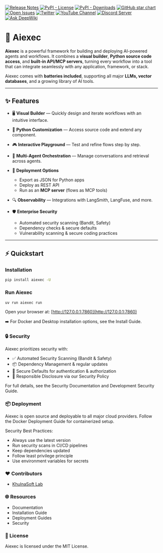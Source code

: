 <!-- markdownlint-disable MD030 -->

[![Release Notes](https://img.shields.io/github/release/khulnasoft-lab/aiexec?style=flat-square)](https://github.com/khulnasoft-lab/aiexec/releases) [![PyPI - License](https://img.shields.io/badge/license-MIT-orange)](https://opensource.org/licenses/MIT) [![PyPI - Downloads](https://img.shields.io/pypi/dm/aiexec?style=flat-square)](https://pypistats.org/packages/aiexec) [![GitHub star chart](https://img.shields.io/github/stars/khulnasoft-lab/aiexec?style=flat-square)](https://star-history.com/#khulnasoft-lab/aiexec) [![Open Issues](https://img.shields.io/github/issues-raw/khulnasoft-lab/aiexec?style=flat-square)](https://github.com/khulnasoft-lab/aiexec/issues) [![Twitter](https://img.shields.io/twitter/url/https/twitter.com/aiexec-ai.svg?style=social\&label=Follow%20%40Aiexec)](https://twitter.com/aiexec_ai) [![YouTube Channel](https://img.shields.io/youtube/channel/subscribers/UCn2bInQrjdDYKEEmbpwblLQ?label=Subscribe)](https://www.youtube.com/@Aiexec) [![Discord Server](https://img.shields.io/discord/1116803230643527710?logo=discord\&style=social\&label=Join)](https://discord.gg/EqksyE2EX9) [![Ask DeepWiki](https://deepwiki.com/badge.svg)](https://deepwiki.com/khulnasoft-lab/aiexec)

# 🚀 Aiexec

**Aiexec** is a powerful framework for building and deploying AI-powered agents and workflows. It combines a **visual builder**, **Python source code access**, and **built-in API/MCP servers**, turning every workflow into a tool that can integrate seamlessly with any application, framework, or stack.

Aiexec comes with **batteries included**, supporting all major **LLMs, vector databases**, and a growing library of AI tools.

---

## ✨ Features

* 🖥️ **Visual Builder** — Quickly design and iterate workflows with an intuitive interface.
* 🐍 **Python Customization** — Access source code and extend any component.
* 🎮 **Interactive Playground** — Test and refine flows step by step.
* 🤖 **Multi-Agent Orchestration** — Manage conversations and retrieval across agents.
* 📡 **Deployment Options**

  * Export as JSON for Python apps
  * Deploy as REST API
  * Run as an **MCP server** (flows as MCP tools)
* 🔍 **Observability** — Integrations with LangSmith, LangFuse, and more.
* 🛡️ **Enterprise Security**

  * Automated security scanning (Bandit, Safety)
  * Dependency checks & secure defaults
  * Vulnerability scanning & secure coding practices

---

## ⚡ Quickstart

### Installation

```bash
pip install aiexec -U
```

### Run Aiexec

```bash
uv run aiexec run
```

Open your browser at: [http://127.0.0.1:7860](http://127.0.0.1:7860)

➡️ For Docker and Desktop installation options, see the Install Guide.

### 🔒 Security

Aiexec prioritizes security with:

* ✅ Automated Security Scanning (Bandit & Safety)
* 📦 Dependency Management & regular updates
* 🔐 Secure Defaults for authentication & authorization
* 📢 Responsible Disclosure via our Security Policy

For full details, see the Security Documentation and Development Security Guide.

### 📦 Deployment

Aiexec is open source and deployable to all major cloud providers. Follow the Docker Deployment Guide for containerized setup.

Security Best Practices:

* Always use the latest version
* Run security scans in CI/CD pipelines
* Keep dependencies updated
* Follow least privilege principle
* Use environment variables for secrets

### ❤️ Contributors

* [KhulnaSoft Lab](https://github.com/khulnasoft-lab)

### 🌐 Resources

* Documentation
* Installation Guide
* Deployment Guides
* Security

### 📜 License

Aiexec is licensed under the MIT License.
